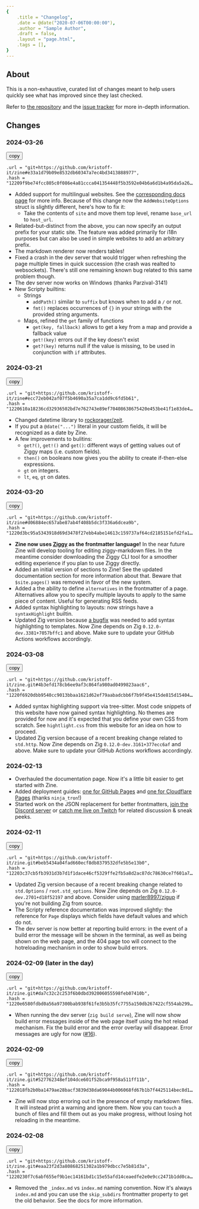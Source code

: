 ```yaml
---
{
    .title = "Changelog",
    .date = @date("2020-07-06T00:00:00"),
    .author = "Sample Author",
    .draft = false,
    .layout = "page.html",
    .tags = [],
} 
--- 
```

## About
This is a non-exhaustive, curated list of changes meant to help users quickly see what has improved since they last checked.

Refer to [the repository](https://github.com/kristoff-it/zine) and the [issue tracker](https://github.com/kristoff-it/zine/issues) for more in-depth information.

## Changes
<style>
pre {
  overflow: hidden;
  text-overflow: ellipsis;
}
</style>
<script>
window.onload = function() {
  document.querySelectorAll("button").forEach(function (b) {b.addEventListener("click", function () {
      navigator.clipboard.writeText(b.parentElement.nextElementSibling.textContent);
    });
  });
}
</script>


### 2024-03-26 

<button>copy</button>
```zig
.url = "git+https://github.com/kristoff-it/zine#e33a1d79b09e8532db60347a7ec4bd3413888977",
.hash = "12209f9be74fcc805c0f086e4a81ccca041354448f5b3592e04b6a6d1b4a95da5a26",
```
- Added support for multilingual websites. See the [corresponding docs page](/documentation/i18n/) for more info. Because of this change now the `AddWebsiteOptions` struct is slightly different, here's how to fix it:
  - Take the contents of `site` and move them top level, rename `base_url` to `host_url`.
- Related-but-distinct from the above, you can now specify an output prefix for your static site. The feature was added primarily for i18n purposes but can also be used in simple websites to add an arbitrary prefix.
- The markdown renderer now renders tables!
- Fixed a crash in the dev server that would trigger when refreshing the page multiple times in quick succession (the crash was realted to websockets). There's still one remaining known bug related to this same problem though.
- The dev server now works on Windows (thanks Parzival-3141)
- New Scripty builtins:
   - Strings
      - `addPath()` similar to `suffix` but knows when to add a `/` or not.
      - `fmt()` replaces occurrences of `{}` in your strings with the provided string arguments.
   - Maps, refined the `get` family of functions
      - `get(key, fallback)` allows to get a key from a map and provide a fallback value
      - `get!(key)` errors out if the key doesn't exist
      - `get?(key)` returns null if the value is missing, to be used in conjunction with `if` attributes.       
### 2024-03-21 

<button>copy</button>
```zig
.url = "git+https://github.com/kristoff-it/zine#ecc72eb042af07f5b4690a35a7ca1dd9c6fd5b61",
.hash = "1220610a18236cd32936502bd7e762743e89ef70408638675420e453be41f1e83de4",
```
- Changed datetime library to [rockorager/zeit](https://github.com/rockorager/zeit/).
- If you put a `@date("...")` literal in your custom fields, it will be recognized as a date by Zine.
- A few improvements to bulitins:
  - `get?()`, `get!()` and `get()`: different ways of getting values out of Ziggy maps (i.e. custom fields).
  - `then()` on booleans now gives you the ability to create if-then-else expressions.
  - `gt` on integers.
  - `lt`, `eq`, `gt` on dates.

### 2024-03-20 

<button>copy</button>
```zig
.url = "git+https://github.com/kristoff-it/zine#d06884ec657abe87ab4f408b5dc3f336a6dcea9b",
.hash = "1220d3bc95a5343918d69d3478f27ebb4abe14613c159737af64cd2185151efd2fa1",
```
- **Zine now uses [Ziggy](https://ziggy-lang.io) as the frontmatter language!** In the near future Zine will develop tooling for editing ziggy-markdown files. In the meantime consider downloading the Ziggy CLI tool for a smoother editing experience if you plan to use Ziggy directly.
- Added an initial version of sections to Zine! See the updated documentation section for more information about that. Beware that `$site.pages()` was removed in favor of the new system.
- Added a the ability to define `alternatives` in the frontmatter of a page. Alternatives allow you to specify multiple layouts to apply to the same piece of content. Useful for generating RSS feeds.
- Added syntax highlighting to layouts: now strings have a `syntaxHighlight` builtin. 
- Updated Zig version because [a bugfix](https://github.com/ziglang/zig/pull/19224) was needed to add syntax highlighting to templates. Now Zine depends on Zig `0.12.0-dev.3381+7057bffc1` and above. Make sure to update your GitHub Actions workflows accordingly.


### 2024-03-08 

<button>copy</button>
```zig
.url = "git+https://github.com/kristoff-it/zine.git#4b3efd178cb6ee9af3c864fa980ad0499823aac6",
.hash = "1220f6920dbb9540cc9013bbaa1621d62ef79aabadcbb6f7b9f45e415de815d15404",
```
- Added syntax highlighting support via tree-sitter. Most code snippets of this website have now gained syntax highlighting. No themes are provided for now and it's expected that you define your own CSS from scratch. See `hightlight.css` from this website for an idea on how to proceed.
- Updated Zig version because of a recent breaking change related to `std.http`. Now Zine depends on Zig `0.12.0-dev.3161+377ecc6af` and above. Make sure to update your GitHub Actions workflows accordingly.

### 2024-02-13
- Overhauled the documentation page. Now  it's a little bit easier to get started with Zine.
- Added deployment guides: [one for GitHub Pages](/documentation/deploying/github-pages/) and [one for Cloudflare Pages](/documentation/deploying/cloudflare-pages/) (thanks `ninja_tron`!)
- Started work on the JSON replacement for better frontmatters, [join the Discord server](https://discord.gg/B73sGxF) or [catch me live on Twitch](https://twitch.tv/kristoff_it) for related discussion & sneak peeks.

### 2024-02-11 

<button>copy</button>
```zig
.url = "git+https://github.com/kristoff-it/zine.git#beb5434a04fad660ecf8db8379532dfe5b5e13b0",
.hash = "12203c37cb5fb3931d3b7d1f1dace46cf5329ffe2fb5a8d2ac87dc78630ce7f601a7",
```
- Updated Zig version because of a recent breaking change related to `std.Options` / `root.std_options`. Now Zine depends on Zig `0.12.0-dev.2701+d18f52197` and above. Consider using [marler8997/zigup](https://github.com/marler8997/zigup) if you're not building Zig from source.
- The Scripty reference documentation was improved slightly: the reference for `Page` displays which fields have default values and which do not.
- The dev server is now better at reporting build errors: in the event of a build error the message will be shown in the terminal, as well as being shown on the web page, and the 404 page too will connect to the hotreloading mechanism in order to show build errors.

### 2024-02-09 (later in the day)

<button>copy</button>
```zig
.url = "git+https://github.com/kristoff-it/zine.git#da7c32c2c253f6b0dbd392006055598feb07410b",
.hash = "1220e6580fdbd0a56a97300bab938f61fe3b5b35fc7755a150db267422cf554ab299",
```
- When running the dev server (`zig build serve`), Zine will now show build error messages inside of the web page itself using the hot reload mechanism. Fix the build error and the error overlay will disappear. Error messages are ugly for now  ([#16](https://github.com/kristoff-it/zine/issues/16)).


### 2024-02-09 

<button>copy</button>
```zig
.url = "git+https://github.com/kristoff-it/zine.git#527762348ef104dce601f52bca9f958a511ff11b",
.hash = "122018fb2b0ba1479ae28bacf3839d38da69044b006068fd67b1b7f4425114bec8d1",
```

- Zine will now stop erroring out in the presence of empty markdown files. It will instead print a warning and ignore them. Now you can `touch` a bunch of files and fill them out as you make progress, without losing hot reloading in the meantime.

### 2024-02-08

<button>copy</button>
```zig
.url = "git+https://github.com/kristoff-it/zine.git#eaa23f2d3a80868251302a1b979dbcc7e5b81d3a",
.hash = "1220230f7c6abf655ef9b1ec14161bd1c15e55afd14ceaedfe2e0e9cc2471b1dd0ca",
```
- Removed the `_index.md` vs `index.md` naming convention. Now it's always `index.md` and you can use the `skip_subdirs` frontmatter property to get the old behavior. See the docs for more information.
